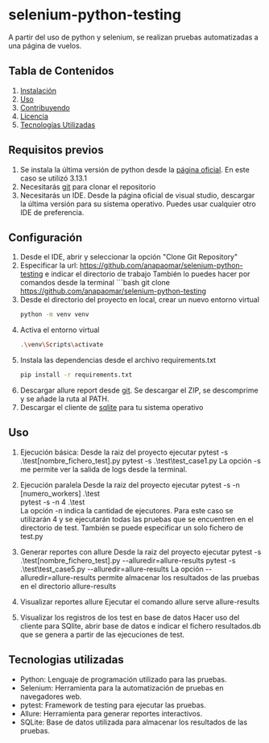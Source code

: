 # selenium-python-testing

A partir del uso de python y selenium, se realizan pruebas automatizadas a una página de vuelos.

## Tabla de Contenidos

1. [Instalación](#instalación)
2. [Uso](#uso)
3. [Contribuyendo](#contribuyendo)
4. [Licencia](#licencia)
5. [Tecnologías Utilizadas](#tecnologías-utilizadas)

## Requisitos previos
1. Se instala la última versión de python desde la [página oficial](https://www.python.org/downloads/). En este caso se utilizó 3.13.1
2. Necesitarás [git](https://git-scm.com/) para clonar el repositorio  
3. Necesitarás un IDE. Desde la página oficial de visual studio, descargar la última versión para su sistema operativo. Puedes usar cualquier otro IDE de preferencia.

## Configuración
1. Desde el IDE, abrir y seleccionar la opción "Clone Git Repository"
2. Especificar la url: https://github.com/anapaomar/selenium-python-testing e indicar el directorio de trabajo
    También lo puedes hacer por comandos desde la terminal
        ```bash
        git clone https://github.com/anapaomar/selenium-python-testing
3. Desde el directorio del proyecto en local, crear un nuevo entorno virtual
    ```bash
    python -m venv venv
4. Activa el entorno virtual
    ```bash
    .\venv\Scripts\activate 
5. Instala las dependencias desde el archivo requirements.txt
    ```bash
    pip install -r requirements.txt
6. Descargar allure report desde [git](https://github.com/allure-framework/allure2/releases). Se descargar el ZIP, se descomprime y se añade la ruta al PATH.
7. Descargar el cliente de [sqlite](https://sqlitebrowser.org/dl/) para tu sistema operativo

## Uso

1. Ejecución básica: 
    Desde la raiz del proyecto ejecutar pytest -s .\test\[nombre_fichero_test].py
        pytest -s .\test\test_case1.py
    La opción -s me permite ver la salida de logs desde la terminal.

2. Ejecución paralela
    Desde la raiz del proyecto ejecutar pytest -s -n [numero_workers] .\test\
        pytest -s -n 4 .\test\
    La opción -n indica la cantidad de ejecutores. Para este caso se utilizarán 4 y se ejecutarán todas las pruebas que se encuentren en el directorio de test.
    También se puede especificar un solo fichero de test.py

3. Generar reportes con allure
    Desde la raiz del proyecto ejecutar pytest -s .\test\[nombre_fichero_test].py --alluredir=allure-results
        pytest -s .\test\test_case5.py --alluredir=allure-results
    La opción --alluredir=allure-results permite almacenar los resultados de las pruebas en el directorio allure-results

4. Visualizar reportes allure
    Ejecutar el comando 
        allure serve allure-results

5. Visualizar los registros de los test en base de datos
    Hacer uso del cliente para SQlite, abrir base de datos e indicar el fichero resultados.db que se genera a partir de las ejecuciones de test.

## Tecnologias utilizadas

* Python: Lenguaje de programación utilizado para las pruebas.
* Selenium: Herramienta para la automatización de pruebas en navegadores web.
* pytest: Framework de testing para ejecutar las pruebas.
* Allure: Herramienta para generar reportes interactivos.
* SQLite: Base de datos utilizada para almacenar los resultados de las pruebas.











